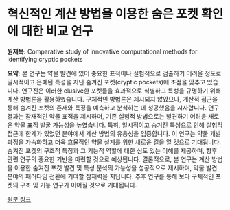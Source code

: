 # 혁신적인 계산 방법을 이용한 숨은 포켓 확인에 대한 비교 연구

**원제목:** Comparative study of innovative computational methods for identifying cryptic pockets

**요약:** 본 연구는 약물 발견에 있어 중요한 표적이나 실험적으로 검출하기 어려울 정도로 일시적이고 은폐된 특성을 지닌 숨겨진 포켓(cryptic pockets)에 초점을 맞추고 있습니다.  연구진은 이러한  elusive한 포켓들을 효과적으로 식별하고 특성을 규명하기 위해 계산 방법론을 활용하였습니다.  구체적인 방법론은 제시되지 않았으나, 계산적 접근을 통해 숨겨진 포켓의 존재와 특징을 예측하고 분석하는 데 성공했음을 시사합니다.  연구 결과는 잠재적인 약물 표적을 제시하며, 기존 실험적 방법으로는 발견하기 어려운 새로운 약물 표적 발굴 가능성을 높였습니다.  특히, 일시적이고 숨겨진 특성으로 인해 실험적 접근에 한계가 있었던 분야에서 계산 방법의 유용성을 입증합니다.  이 연구는 약물 개발 과정을 가속화하고 더욱 효율적인 약물 설계를 위한 새로운 길을 열 것으로 기대됩니다.  숨겨진 포켓의 구조적 특징과 그 기능적 역할에 대한 심도 있는 이해를 제공하며, 향후 관련 연구의 중요한 기반을 마련할 것으로 예상됩니다.  결론적으로, 본 연구는 계산 방법을 이용한 숨겨진 포켓 발견 및 특성 분석의 가능성을 성공적으로 제시하며, 약물 발견 분야의 패러다임 전환에 기여할 잠재력을 지닙니다.  추후 연구를 통해 보다 구체적인 포켓의 구조 및 기능 연구가 이어질 것으로 기대됩니다.

[원문 링크](https://www.sciencedirect.com/science/article/pii/S1359644625001436)
